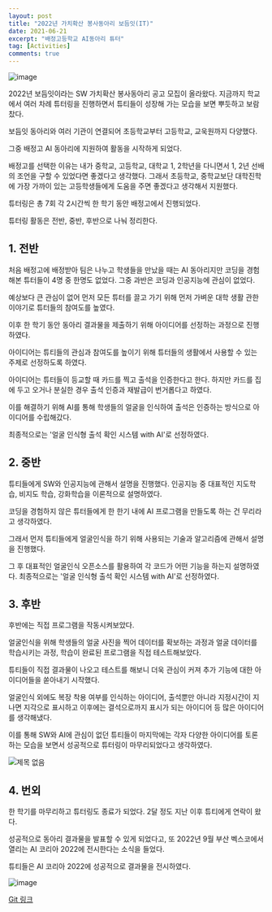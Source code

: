 ```yaml
---
layout: post
title: "2022년 가치확산 봉사동아리 보듬잇(IT)"
date: 2021-06-21
excerpt: "배정고등학교 AI동아리 튜터"
tag: [Activities]
comments: true
---
```

![image](https://user-images.githubusercontent.com/70894372/193976637-c805d752-c188-4b10-b59a-bbe14e8e0955.png)

2022년 보듬잇이라는 SW 가치확산 봉사동아리 공고 모집이 올라왔다. 지금까지 학교에서 여러 차례 튜터링을 진행하면서 튜티들이 성장해 가는 모습을 보면 뿌듯하고 보람찼다.

보듬잇 동아리와 여러 기관이 연결되어 초등학교부터 고등학교, 교욱원까지 다양했다.

그중 배정고 AI 동아리에 지원하여 활동을 시작하게 되었다.

배정고를 선택한 이유는 내가 중학교, 고등학교, 대학교 1, 2학년을 다니면서 1, 2년 선배의 조언을 구할 수 있었다면 좋겠다고 생각했다. 그래서 초등학교, 중학교보단 대학진학에 가장 가까이 있는 고등학생들에게 도움을 주면 좋겠다고 생각해서 지원했다.

튜터링은 총 7회 각 2시간씩 한 학기 동안 배정고에서 진행되었다.

튜터링 활동은 전반, 중반, 후반으로 나눠 정리한다.

## 1. 전반

처음 배정고에 배정받아 팀은 나누고 학생들을 만났을 때는 AI 동아리지만 코딩을 경험해본 튜터들이 4명 중 한명도 없었다. 그중 과반은 코딩과 인공지능에 관심이 없었다.

예상보다 큰 관심이 없어 먼저 모든 튜터를 끌고 가기 위해 먼저 가벼운 대학 생활 관한 이야기로 튜터들의 참여도를 높였다.

이후 한 학기 동안 동아리 결과물을 제출하기 위해 아이디어를 선정하는 과정으로 진행하였다.

아이디어는 튜티들의 관심과 참여도를 높이기 위해 튜터들의 생활에서 사용할 수 있는 주제로 선정하도록 하였다.

아이디어는 튜터들이 등교할 때 카드를 찍고 출석을 인증한다고 한다. 하지만 카드를 집에 두고 오거나 분실한 경우 출석 인증과 재발급이 번거롭다고 하였다.

이를 해결하기 위해 AI를 통해 학생들의 얼굴을 인식하여 출석은 인증하는 방식으로 아이디어를 수립해갔다.

최종적으로는 '얼굴 인식형 출석 확인 시스템 with AI'로 선정하였다.

## 2. 중반

튜티들에게 SW와 인공지능에 관해서 설명을 진행했다. 인공지능 중 대표적인 지도학습, 비지도 학습, 강화학습을 이론적으로 설명하였다.

코딩을 경험하지 않은 튜터들에게 한 한기 내에 AI 프로그램을 만들도록 하는 건 무리라고 생각하였다.

그래서 먼저 튜티들에게 얼굴인식을 하기 위해 사용되는 기술과 알고리즘에 관해서 설명을 진행했다.

그 후 대표적인 얼굴인식 오픈소스를 활용하여 각 코드가 어떤 기능을 하는지 설명하였다.
최종적으로는 '얼굴 인식형 출석 확인 시스템 with AI'로 선정하였다.

## 3. 후반

후반에는 직접 프로그램을 작동시켜보았다.

얼굴인식을 위해 학생들의 얼굴 사진을 찍어 데이터를 확보하는 과정과 얼굴 데이터를 학습시키는 과정, 학습이 완료된 프로그램을 직접 테스트해보았다.

튜티들이 직접 결과물이 나오고 테스트를 해보니 더욱 관심이 커져 추가 기능에 대한 아이디어들을 쏟아내기 시작했다.

얼굴인식 외에도 복장 착용 여부를 인식하는 아이디어, 출석뿐만 아니라 지정시간이 지나면 지각으로 표시하고 이후에는 결석으로까지 표시가 되는 아이디어 등 많은 아이디어를 생각해냈다.

이를 통해 SW와 AI에 관심이 없던 튜티들이 마지막에는 각자 다양한 아이디어를 토론하는 모습을 보면서 성공적으로 튜터링이 마무리되었다고 생각하였다.

![제목 없음](https://user-images.githubusercontent.com/70894372/193983853-3696523c-124e-442e-a816-86697b3f063b.png)

## 4. 번외

한 학기를 마무리하고 튜터링도 종료가 되었다. 2달 정도 지난 이후 튜티에게 연락이 왔다.

성공적으로 동아리 결과물을 발표할 수 있게 되었다고,
또 2022년 9월 부산 벡스코에서 열리는 AI 코리아 2022에 전시한다는 소식을 들었다.

튜티들은 AI 코리아 2022에 성공적으로 결과물을 전시하였다.

![image](https://user-images.githubusercontent.com/70894372/193977255-aa02e71d-6051-40e2-8eaa-609c3fc5923c.png)

[Git 링크](https://github.com/glydokid/AI_research/tree/master/%EB%B0%B0%EC%A0%95%EA%B3%A0%20AI%EB%8F%99%EC%95%84%EB%A6%AC%20%EB%A9%98%ED%86%A0%EB%A7%81%20-%20%EC%96%BC%EA%B5%B4%EC%9D%B8%EC%8B%9D)